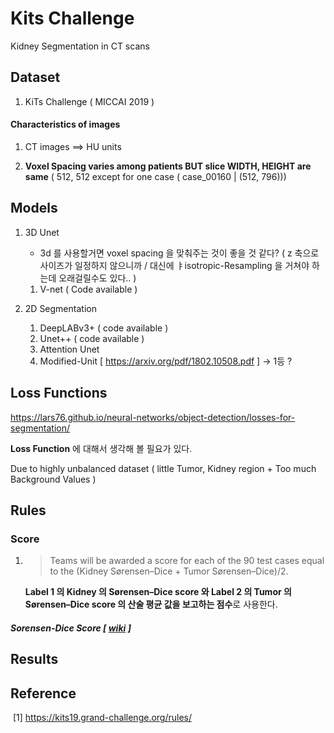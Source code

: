 # Kits Challenge

Kidney Segmentation in CT scans

## Dataset

1. KiTs Challenge ( MICCAI 2019 )

#### Characteristics of images

1. CT images ==> HU units

2. **Voxel Spacing varies among patients BUT slice WIDTH, HEIGHT are same** ( 512, 512 except for one case ( case_00160 | (512, 796)))

   

## Models

1. 3D Unet 

   * 3d 를 사용할거면 voxel spacing 을 맞춰주는 것이 좋을 것 같다? ( z 축으로 사이즈가 일정하지 않으니까 / 대신에 ㅑisotropic-Resampling 을 거쳐야 하는데 오래걸릴수도 있다.. )

   1. V-net ( Code available )

2. 2D Segmentation

   1. DeepLABv3+ ( code available )
   2. Unet++ ( code available )
   3. Attention Unet
   4. Modified-Unit [ https://arxiv.org/pdf/1802.10508.pdf ] -> 1등 ?



## Loss Functions

https://lars76.github.io/neural-networks/object-detection/losses-for-segmentation/



**Loss Function** 에 대해서 생각해 볼 필요가 있다.

Due to highly unbalanced dataset ( little Tumor, Kidney region + Too much Background Values )



## Rules

### Score

1. > Teams will be awarded a score for each of the 90 test cases equal to the (Kidney Sørensen–Dice + Tumor Sørensen–Dice)/2.

   **Label 1 의 Kidney 의 Sørensen–Dice score 와 Label 2 의 Tumor 의 Sørensen–Dice score 의 산술 평균 값을 보고하는 점수**로 사용한다.

##### Sorensen-Dice Score [ [wiki](https://en.wikipedia.org/wiki/S%C3%B8rensen%E2%80%93Dice_coefficient) ]



## Results



## Reference

​	[1] https://kits19.grand-challenge.org/rules/

